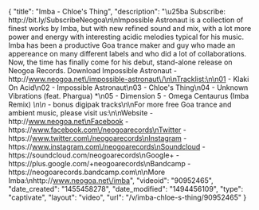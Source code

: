 {
    "title": "Imba - Chloe's Thing",
    "description": "\u25ba Subscribe: http:\/\/bit.ly\/SubscribeNeogoa\n\nImpossible Astronaut is a collection of finest works by Imba, but with new refined sound and mix, with a lot more power and energy with interesting acidic melodies typical for his music. Imba has been a productive Goa trance maker and guy who made an appereance on many different labels and who did a lot of collaborations. Now, the time has finally come for his debut, stand-alone release on Neogoa Records. Download Impossible Astronaut - http:\/\/www.neogoa.net\/impossible-astronaut\/\n\nTracklist:\n\n01 - Klaki On Acid\n02 - Impossible Astronaut\n03 - Chloe's Thing\n04 - Unknown Vibrations (feat. Phargua) *\n05 - Dimension 5 - Omega Centaurus (Imba Remix) *\n\n* - bonus digipak tracks\n\nFor more free Goa trance and ambient music, please visit us:\n\nWebsite - http:\/\/www.neogoa.net\nFacebook - https:\/\/www.facebook.com\/neogoarecords\nTwitter - https:\/\/www.twitter.com\/neogoarecords\nInstagram - https:\/\/www.instagram.com\/neogoarecords\nSoundcloud - https:\/\/soundcloud.com\/neogoarecords\nGoogle+ - https:\/\/plus.google.com\/+neogoarecords\nBandcamp - https:\/\/neogoarecords.bandcamp.com\n\nMore Imba:\nhttp:\/\/www.neogoa.net\/imba",
    "videoid": "90952465",
    "date_created": "1455458278",
    "date_modified": "1494456109",
    "type": "captivate",
    "layout": "video",
    "url": "\/v\/imba-chloe-s-thing\/90952465"
}
